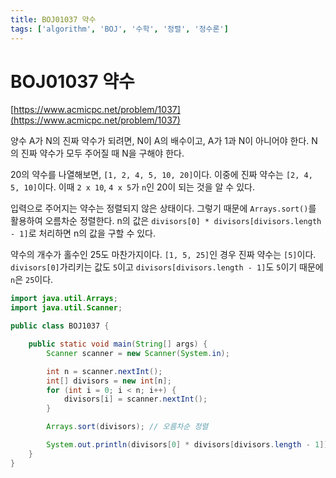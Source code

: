 ```yaml
---
title: BOJ01037 약수
tags: ['algorithm', 'BOJ', '수학', '정렬', '정수론']
---
```


# BOJ01037 약수

[https://www.acmicpc.net/problem/1037](https://www.acmicpc.net/problem/1037)

양수 A가 N의 진짜 약수가 되려면, N이 A의 배수이고, A가 1과 N이 아니어야 한다. N의 진짜 약수가 모두 주어질 때 N을 구해야 한다.

20의 약수를 나열해보면, `[1, 2, 4, 5, 10, 20]`이다. 이중에 진짜 약수는 `[2, 4, 5, 10]`이다. 이때 `2 x 10`, `4 x 5`가 `n`인 20이 되는 것을 알 수 있다. 

입력으로 주어지는 약수는 정렬되지 않은 상태이다. 그렇기 때문에 `Arrays.sort()`를 활용하여 오름차순 정렬한다. 
n의 값은 `divisors[0] * divisors[divisors.length - 1]`로 처리하면 n의 값을 구할 수 있다.

약수의 개수가 홀수인 25도 마찬가지이다. `[1, 5, 25]`인 경우 진짜 약수는 `[5]`이다. `divisors[0]`가리키는 값도 `5`이고 `divisors[divisors.length - 1]`도 `5`이기 때문에 `n`은 `25`이다.

```java
import java.util.Arrays;
import java.util.Scanner;

public class BOJ1037 {

    public static void main(String[] args) {
        Scanner scanner = new Scanner(System.in);

        int n = scanner.nextInt();
        int[] divisors = new int[n];
        for (int i = 0; i < n; i++) {
            divisors[i] = scanner.nextInt();
        }

        Arrays.sort(divisors); // 오름차순 정렬

        System.out.println(divisors[0] * divisors[divisors.length - 1]);
    }
}
```

<TagLinks />